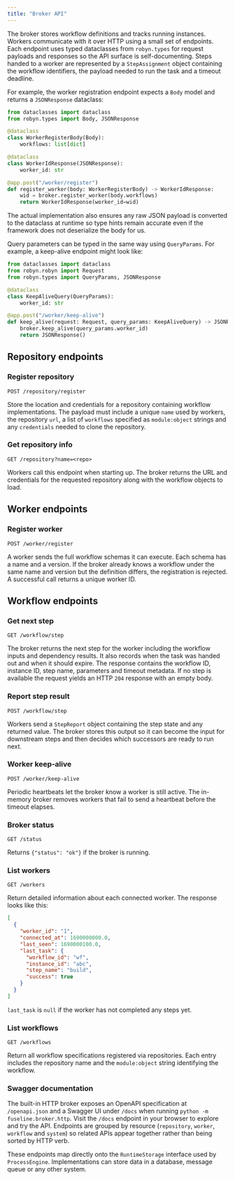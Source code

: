 ```yaml
---
title: "Broker API"
---
```


The broker stores workflow definitions and tracks running instances.
Workers communicate with it over HTTP using a small set of endpoints.
Each endpoint uses typed dataclasses from ``robyn.types`` for request
payloads and responses so the API surface is self-documenting.  Steps
handed to a worker are represented by a `StepAssignment` object
containing the workflow identifiers, the payload needed to run the task
and a timeout deadline.

For example, the worker registration endpoint expects a ``Body`` model and
returns a ``JSONResponse`` dataclass:

```python
from dataclasses import dataclass
from robyn.types import Body, JSONResponse

@dataclass
class WorkerRegisterBody(Body):
    workflows: list[dict]

@dataclass
class WorkerIdResponse(JSONResponse):
    worker_id: str

@app.post("/worker/register")
def register_worker(body: WorkerRegisterBody) -> WorkerIdResponse:
    wid = broker.register_worker(body.workflows)
    return WorkerIdResponse(worker_id=wid)
```

The actual implementation also ensures any raw JSON payload is converted
to the dataclass at runtime so type hints remain accurate even if the
framework does not deserialize the body for us.

Query parameters can be typed in the same way using ``QueryParams``. For
example, a keep-alive endpoint might look like:

```python
from dataclasses import dataclass
from robyn.robyn import Request
from robyn.types import QueryParams, JSONResponse

@dataclass
class KeepAliveQuery(QueryParams):
    worker_id: str

@app.post("/worker/keep-alive")
def keep_alive(request: Request, query_params: KeepAliveQuery) -> JSONResponse:
    broker.keep_alive(query_params.worker_id)
    return JSONResponse()
```

## Repository endpoints

### Register repository

```
POST /repository/register
```

Store the location and credentials for a repository containing workflow
implementations. The payload must include a unique ``name`` used by
workers, the repository ``url``, a list of ``workflows`` specified as
``module:object`` strings and any ``credentials`` needed to clone the
repository.

### Get repository info

```
GET /repository?name=<repo>
```

Workers call this endpoint when starting up. The broker returns the URL
and credentials for the requested repository along with the workflow
objects to load.

## Worker endpoints

### Register worker

```
POST /worker/register
```

A worker sends the full workflow schemas it can execute.  Each schema has
a name and a version.  If the broker already knows a workflow under the
same name and version but the definition differs, the registration is
rejected.  A successful call returns a unique worker ID.

## Workflow endpoints

### Get next step

```
GET /workflow/step
```

The broker returns the next step for the worker including the workflow
inputs and dependency results.  It also records when the task was
handed out and when it should expire.  The response contains the
workflow ID, instance ID, step name, parameters and timeout metadata.
If no step is available the request yields an HTTP ``204`` response
with an empty body.

### Report step result

```
POST /workflow/step
```

Workers send a ``StepReport`` object containing the step state and any
returned value. The broker stores this output so it can become the input
for downstream steps and then decides which successors are ready to run
next.

### Worker keep‑alive

```
POST /worker/keep-alive
```

Periodic heartbeats let the broker know a worker is still active.
The in-memory broker removes workers that fail to send a heartbeat
before the timeout elapses.

### Broker status

```
GET /status
```

Returns ``{"status": "ok"}`` if the broker is running.

### List workers

```
GET /workers
```

Return detailed information about each connected worker. The response looks like
this:

```json
[
  {
    "worker_id": "1",
    "connected_at": 1690000000.0,
    "last_seen": 1690000100.0,
    "last_task": {
      "workflow_id": "wf",
      "instance_id": "abc",
      "step_name": "build",
      "success": true
    }
  }
]
```

``last_task`` is ``null`` if the worker has not completed any steps yet.

### List workflows

```
GET /workflows
```

Return all workflow specifications registered via repositories. Each entry
includes the repository name and the ``module:object`` string identifying the
workflow.

### Swagger documentation

The built-in HTTP broker exposes an OpenAPI specification at
``/openapi.json`` and a Swagger UI under ``/docs`` when running
``python -m fuseline.broker.http``. Visit the ``/docs`` endpoint in your
browser to explore and try the API.  Endpoints are grouped by resource
(``repository``, ``worker``, ``workflow`` and ``system``) so related APIs
appear together rather than being sorted by HTTP verb.

These endpoints map directly onto the `RuntimeStorage` interface used by
`ProcessEngine`. Implementations can store data in a database, message
queue or any other system.
